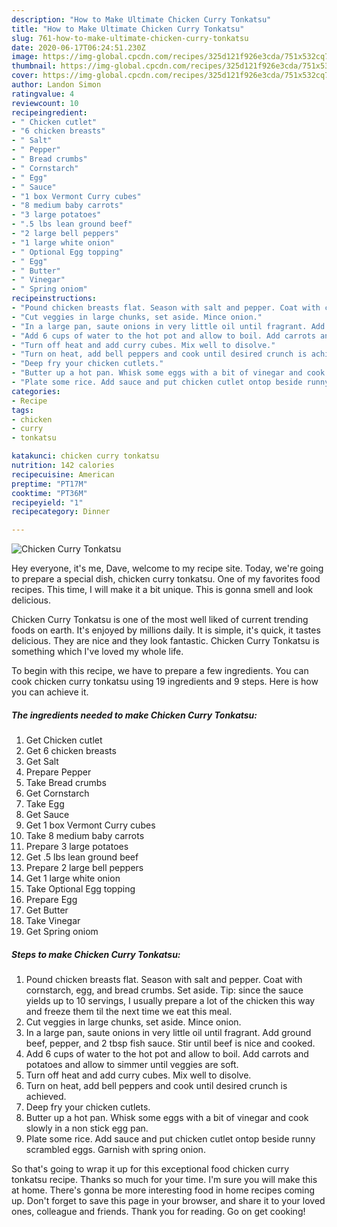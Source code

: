 ```yaml
---
description: "How to Make Ultimate Chicken Curry Tonkatsu"
title: "How to Make Ultimate Chicken Curry Tonkatsu"
slug: 761-how-to-make-ultimate-chicken-curry-tonkatsu
date: 2020-06-17T06:24:51.230Z
image: https://img-global.cpcdn.com/recipes/325d121f926e3cda/751x532cq70/chicken-curry-tonkatsu-recipe-main-photo.jpg
thumbnail: https://img-global.cpcdn.com/recipes/325d121f926e3cda/751x532cq70/chicken-curry-tonkatsu-recipe-main-photo.jpg
cover: https://img-global.cpcdn.com/recipes/325d121f926e3cda/751x532cq70/chicken-curry-tonkatsu-recipe-main-photo.jpg
author: Landon Simon
ratingvalue: 4
reviewcount: 10
recipeingredient:
- " Chicken cutlet"
- "6 chicken breasts"
- " Salt"
- " Pepper"
- " Bread crumbs"
- " Cornstarch"
- " Egg"
- " Sauce"
- "1 box Vermont Curry cubes"
- "8 medium baby carrots"
- "3 large potatoes"
- ".5 lbs lean ground beef"
- "2 large bell peppers"
- "1 large white onion"
- " Optional Egg topping"
- " Egg"
- " Butter"
- " Vinegar"
- " Spring oniom"
recipeinstructions:
- "Pound chicken breasts flat. Season with salt and pepper. Coat with cornstarch, egg, and bread crumbs. Set aside. Tip: since the sauce yields up to 10 servings, I usually prepare a lot of the chicken this way and freeze them til the next time we eat this meal."
- "Cut veggies in large chunks, set aside. Mince onion."
- "In a large pan, saute onions in very little oil until fragrant. Add ground beef, pepper, and 2 tbsp fish sauce. Stir until beef is nice and cooked."
- "Add 6 cups of water to the hot pot and allow to boil. Add carrots and potatoes and allow to simmer until veggies are soft."
- "Turn off heat and add curry cubes. Mix well to disolve."
- "Turn on heat, add bell peppers and cook until desired crunch is achieved."
- "Deep fry your chicken cutlets."
- "Butter up a hot pan. Whisk some eggs with a bit of vinegar and cook slowly in a non stick egg pan."
- "Plate some rice. Add sauce and put chicken cutlet ontop beside runny scrambled eggs. Garnish with spring onion."
categories:
- Recipe
tags:
- chicken
- curry
- tonkatsu

katakunci: chicken curry tonkatsu 
nutrition: 142 calories
recipecuisine: American
preptime: "PT17M"
cooktime: "PT36M"
recipeyield: "1"
recipecategory: Dinner

---
```



![Chicken Curry Tonkatsu](https://img-global.cpcdn.com/recipes/325d121f926e3cda/751x532cq70/chicken-curry-tonkatsu-recipe-main-photo.jpg)

Hey everyone, it's me, Dave, welcome to my recipe site. Today, we're going to prepare a special dish, chicken curry tonkatsu. One of my favorites food recipes. This time, I will make it a bit unique. This is gonna smell and look delicious.



Chicken Curry Tonkatsu is one of the most well liked of current trending foods on earth. It's enjoyed by millions daily. It is simple, it's quick, it tastes delicious. They are nice and they look fantastic. Chicken Curry Tonkatsu is something which I've loved my whole life.


To begin with this recipe, we have to prepare a few ingredients. You can cook chicken curry tonkatsu using 19 ingredients and 9 steps. Here is how you can achieve it.

<!--inarticleads1-->

##### The ingredients needed to make Chicken Curry Tonkatsu:

1. Get  Chicken cutlet
1. Get 6 chicken breasts
1. Get  Salt
1. Prepare  Pepper
1. Take  Bread crumbs
1. Get  Cornstarch
1. Take  Egg
1. Get  Sauce
1. Get 1 box Vermont Curry cubes
1. Take 8 medium baby carrots
1. Prepare 3 large potatoes
1. Get .5 lbs lean ground beef
1. Prepare 2 large bell peppers
1. Get 1 large white onion
1. Take  Optional Egg topping
1. Prepare  Egg
1. Get  Butter
1. Take  Vinegar
1. Get  Spring oniom




<!--inarticleads2-->

##### Steps to make Chicken Curry Tonkatsu:

1. Pound chicken breasts flat. Season with salt and pepper. Coat with cornstarch, egg, and bread crumbs. Set aside. Tip: since the sauce yields up to 10 servings, I usually prepare a lot of the chicken this way and freeze them til the next time we eat this meal.
1. Cut veggies in large chunks, set aside. Mince onion.
1. In a large pan, saute onions in very little oil until fragrant. Add ground beef, pepper, and 2 tbsp fish sauce. Stir until beef is nice and cooked.
1. Add 6 cups of water to the hot pot and allow to boil. Add carrots and potatoes and allow to simmer until veggies are soft.
1. Turn off heat and add curry cubes. Mix well to disolve.
1. Turn on heat, add bell peppers and cook until desired crunch is achieved.
1. Deep fry your chicken cutlets.
1. Butter up a hot pan. Whisk some eggs with a bit of vinegar and cook slowly in a non stick egg pan.
1. Plate some rice. Add sauce and put chicken cutlet ontop beside runny scrambled eggs. Garnish with spring onion.




So that's going to wrap it up for this exceptional food chicken curry tonkatsu recipe. Thanks so much for your time. I'm sure you will make this at home. There's gonna be more interesting food in home recipes coming up. Don't forget to save this page in your browser, and share it to your loved ones, colleague and friends. Thank you for reading. Go on get cooking!
